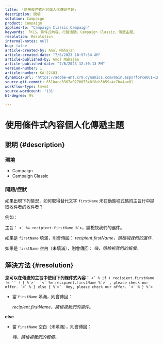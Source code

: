 ```yaml
---
title: 「使用條件式內容個人化傳遞主題」
description: 說明
solution: Campaign
product: Campaign
applies-to: "Campaign Classic,Campaign"
keywords: 「KCS、條件式內容、行銷活動、Campaign Classic、傳遞主題」
resolution: Resolution
internal-notes: null
bug: false
article-created-by: Amol Mahajan
article-created-date: "7/6/2023 10:57:54 AM"
article-published-by: Amol Mahajan
article-published-date: "7/6/2023 12:30:13 PM"
version-number: 1
article-number: KA-22403
dynamics-url: "https://adobe-ent.crm.dynamics.com/main.aspx?forceUCI=1&pagetype=entityrecord&etn=knowledgearticle&id=9afd06f3-eb1b-ee11-8f6e-6045bd006b4b"
source-git-commit: 651bace3367a027007348f8eb5b59a4c7ba4ae81
workflow-type: tm+mt
source-wordcount: '131'
ht-degree: 9%

---
```


# 使用條件式內容個人化傳遞主題

## 說明 {#description}


### <b>環境</b>

- Campaign
- Campaign Classic




### <b>問題/症狀</b>

如果出現下列情況，如何取得替代文字 `firstName` 未在動態程式碼的主旨行中擷取收件者的收件者？

例如：

主旨： ``<` %= recipient.firstName %`>``，請檢視我們的選件。

如果是 `firstName` 填滿，則會傳回： *recipient.firstName，請檢視我們的選件*.

如果是 `firstName` 空白（未填滿），則會傳回： *嗨，請檢視我們的報價。*




## 解決方法 {#resolution}

<b>您可以在傳送的主旨中使用下列條件式內容：</b>
``<` % if ( recipient.firstName != '' ) { %`>`  `<` %= recipient.firstName %`>` , please check our offer. `<` % } else { %`>`  Hey, please check our offer. `<` % } %`>``

- 當 `firstName` 填滿，則會傳回：

  *recipient.firstName，請檢視我們的選件。*


<b>else</b>

- 當 `firstName` 空白（未填滿），則會傳回：

  *嗨，請檢視我們的報價。*

